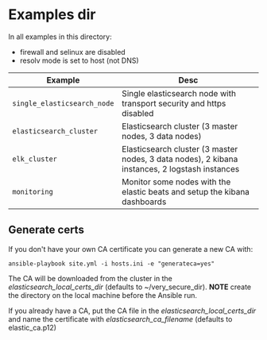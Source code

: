 # Examples dir

In all examples in this directory:

* firewall and selinux are disabled
* resolv mode is set to host (not DNS)

| Example | Desc |
| ------- |----------- |
| `single_elasticsearch_node`  | Single elasticsearch node with transport security and https disabled  |
| `elasticsearch_cluster`  | Elasticsearch cluster (3 master nodes, 3 data nodes)  |
| `elk_cluster`  | Elasticsearch cluster (3 master nodes, 3 data nodes), 2 kibana instances, 2 logstash instances  |
| `monitoring`  | Monitor some nodes with the elastic beats and setup the kibana dashboards  |

## Generate certs

If you don't have your own CA certificate you can generate a new CA with:

```
ansible-playbook site.yml -i hosts.ini -e "generateca=yes"
```

The CA will be downloaded from the cluster in the *elasticsearch_local_certs_dir* (defaults to ~/very_secure_dir). **NOTE** create the directory on the local machine before the Ansible run.

If you already have a CA, put the CA file in the *elasticsearch_local_certs_dir* and name the certificate with *elasticsearch_ca_filename* (defaults to elastic_ca.p12)